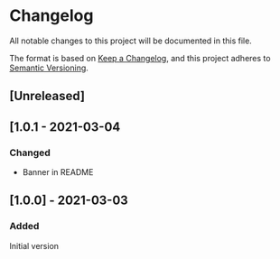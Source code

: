 # Changelog

All notable changes to this project will be documented in this file.

The format is based on [Keep a Changelog](https://keepachangelog.com/en/1.0.0/),
and this project adheres to [Semantic Versioning](https://semver.org/spec/v2.0.0.html).

## [Unreleased]

## [1.0.1 - 2021-03-04

### Changed

- Banner in README

## [1.0.0] - 2021-03-03

### Added

Initial version

